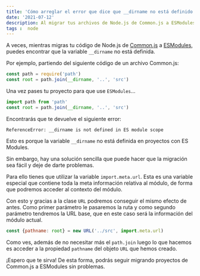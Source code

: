 ```yaml
---
title: 'Cómo arreglar el error que dice que __dirname no está definido en archivo ES Module de Node.js'
date: '2021-07-12'
description: Al migrar tus archivos de Node.js de Common.js a ESModules puedes encontrar que la variable __dirname no está definida. ¡Aprende a arreglarlo!
tags :  node
---
```


A veces, mientras migras tu código de Node.js de [Common.js](https://en.wikipedia.org/wiki/Common_JS) a [ESModules](https://en.wikipedia.org/wiki/ECMAScript_Modules), puedes encontrar que la variable `__dirname` no está definida.

Por ejemplo, partiendo del siguiente código de un archivo Common.js:

```javascript
const path = require('path')
const root = path.join(__dirname, '..', 'src')
```

Una vez pases tu proyecto para que use `ESModules`...

```javascript
import path from 'path'
const root = path.join(__dirname, '..', 'src')
```

Encontrarás que te devuelve el siguiente error:

```shell
ReferenceError: __dirname is not defined in ES module scope
```

Esto es porque la variable `__dirname` no está definida en proyectos con ES Modules. 

Sin embargo, hay una solución sencilla que puede hacer que la migración sea fácil y deje de darte problemas.

Para ello tienes que utilizar la variable `import.meta.url`. Esta es una variable especial que contiene toda la meta información relativa al módulo, de forma que podremos acceder al contexto del módulo.

Con esto y gracias a la clase `URL` podremos conseguir el mismo efecto de antes. Como primer parámetro le pasaremos la ruta y como segundo parámetro tendremos la URL base, que en este caso será la información del módulo actual.

```javascript
const {pathname: root} = new URL('../src', import.meta.url)
```

Como ves, además de no necesitar más el `path.join` luego lo que hacemos es acceder a la propiedad `pathname` del objeto `URL` que hemos creado.

¡Espero que te sirva! De esta forma, podrás seguir migrando proyectos de Common.js a ESModules sin problemas.